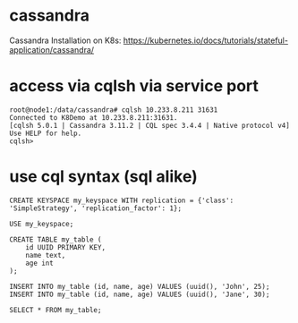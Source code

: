 # cassandra
Cassandra Installation on K8s:
https://kubernetes.io/docs/tutorials/stateful-application/cassandra/

# access via cqlsh via service port

```
root@node1:/data/cassandra# cqlsh 10.233.8.211 31631
Connected to K8Demo at 10.233.8.211:31631.
[cqlsh 5.0.1 | Cassandra 3.11.2 | CQL spec 3.4.4 | Native protocol v4]
Use HELP for help.
cqlsh>
```
# use cql syntax (sql alike)
```
CREATE KEYSPACE my_keyspace WITH replication = {'class': 'SimpleStrategy', 'replication_factor': 1};

USE my_keyspace;

CREATE TABLE my_table (
    id UUID PRIMARY KEY,
    name text,
    age int
);

INSERT INTO my_table (id, name, age) VALUES (uuid(), 'John', 25);
INSERT INTO my_table (id, name, age) VALUES (uuid(), 'Jane', 30);

SELECT * FROM my_table;
```

